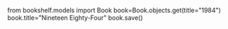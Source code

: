 from bookshelf.models import Book
book=Book.objects.get(title="1984")
book.title="Nineteen Eighty-Four"
book.save()
